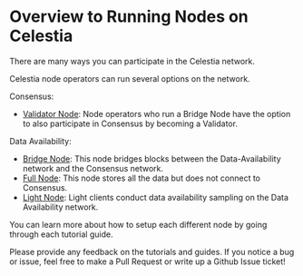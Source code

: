 # Overview to Running Nodes on Celestia

There are many ways you can participate in the Celestia network.

Celestia node operators can run several options on the network.

Consensus:

* [Validator Node](../nodes/validator-node.md): Node operators who run a Bridge
  Node have the option to also participate in Consensus by becoming a Validator.

Data Availability:

* [Bridge Node](../nodes/bridge-node.md): This node bridges blocks between the
  Data-Availability network and the Consensus network.
* [Full Node](../nodes/full-node.md): This node stores all the data but does
  not connect to Consensus.
* [Light Node](../nodes/light-node.md): Light clients conduct data availability
  sampling on the Data Availability network.

You can learn more about how to setup each different node by going through
each tutorial guide.

Please provide any feedback on the tutorials and guides. If you notice
a bug or issue, feel free to make a Pull Request or write up a Github
Issue ticket!
